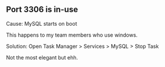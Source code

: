 ## Port 3306 is in-use

Cause: MySQL starts on boot

This happens to my team members who use windows.

Solution: Open Task Manager > Services > MySQL > Stop Task

Not the most elegant but ehh.
